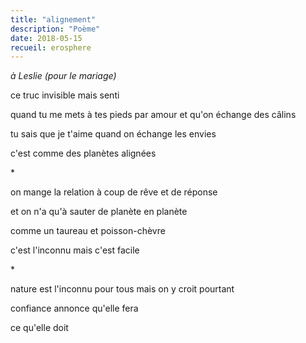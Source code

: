 ```yaml
---
title: "alignement"
description: "Poème"
date: 2018-05-15
recueil: erosphere
---
```


*à Leslie (pour le mariage)*

ce truc invisible
mais senti

quand tu me mets à tes pieds par amour
et qu'on échange des câlins

tu sais que je t'aime
quand on échange les envies

c'est comme des planètes alignées

\*

on mange la relation
à coup de rêve et de réponse

et on n'a qu'à sauter
de planète en planète

comme un taureau et poisson-chèvre

c'est l'inconnu mais c'est facile

\*

nature est l'inconnu pour tous
mais on y croit pourtant

confiance annonce qu'elle fera

ce qu'elle doit
